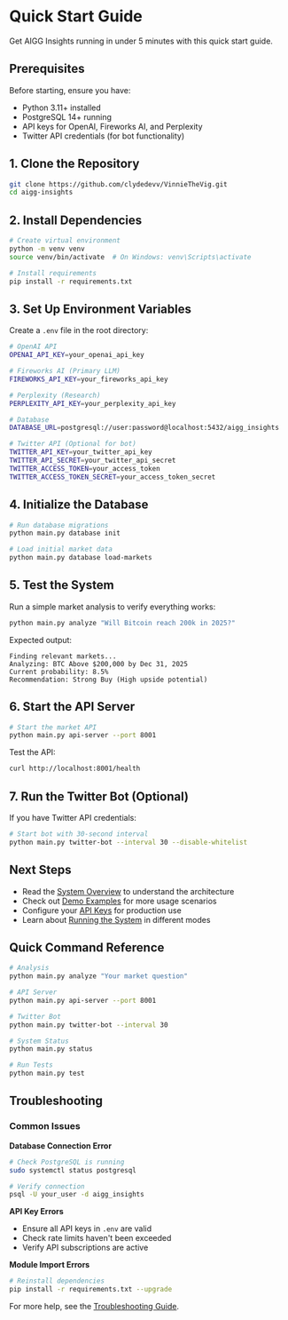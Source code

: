 # Quick Start Guide

Get AIGG Insights running in under 5 minutes with this quick start guide.

## Prerequisites

Before starting, ensure you have:
- Python 3.11+ installed
- PostgreSQL 14+ running
- API keys for OpenAI, Fireworks AI, and Perplexity
- Twitter API credentials (for bot functionality)

## 1. Clone the Repository

```bash
git clone https://github.com/clydedevv/VinnieTheVig.git
cd aigg-insights
```

## 2. Install Dependencies

```bash
# Create virtual environment
python -m venv venv
source venv/bin/activate  # On Windows: venv\Scripts\activate

# Install requirements
pip install -r requirements.txt
```

## 3. Set Up Environment Variables

Create a `.env` file in the root directory:

```bash
# OpenAI API
OPENAI_API_KEY=your_openai_api_key

# Fireworks AI (Primary LLM)
FIREWORKS_API_KEY=your_fireworks_api_key

# Perplexity (Research)
PERPLEXITY_API_KEY=your_perplexity_api_key

# Database
DATABASE_URL=postgresql://user:password@localhost:5432/aigg_insights

# Twitter API (Optional for bot)
TWITTER_API_KEY=your_twitter_api_key
TWITTER_API_SECRET=your_twitter_api_secret
TWITTER_ACCESS_TOKEN=your_access_token
TWITTER_ACCESS_TOKEN_SECRET=your_access_token_secret
```

## 4. Initialize the Database

```bash
# Run database migrations
python main.py database init

# Load initial market data
python main.py database load-markets
```

## 5. Test the System

Run a simple market analysis to verify everything works:

```bash
python main.py analyze "Will Bitcoin reach 200k in 2025?"
```

Expected output:
```
Finding relevant markets...
Analyzing: BTC Above $200,000 by Dec 31, 2025
Current probability: 8.5%
Recommendation: Strong Buy (High upside potential)
```

## 6. Start the API Server

```bash
# Start the market API
python main.py api-server --port 8001
```

Test the API:
```bash
curl http://localhost:8001/health
```

## 7. Run the Twitter Bot (Optional)

If you have Twitter API credentials:

```bash
# Start bot with 30-second interval
python main.py twitter-bot --interval 30 --disable-whitelist
```

## Next Steps

- Read the [System Overview](../architecture/system-overview.md) to understand the architecture
- Check out [Demo Examples](demo-examples.md) for more usage scenarios
- Configure your [API Keys](../setup/api-keys.md) for production use
- Learn about [Running the System](../setup/running-the-system.md) in different modes

## Quick Command Reference

```bash
# Analysis
python main.py analyze "Your market question"

# API Server
python main.py api-server --port 8001

# Twitter Bot
python main.py twitter-bot --interval 30

# System Status
python main.py status

# Run Tests
python main.py test
```

## Troubleshooting

### Common Issues

**Database Connection Error**
```bash
# Check PostgreSQL is running
sudo systemctl status postgresql

# Verify connection
psql -U your_user -d aigg_insights
```

**API Key Errors**
- Ensure all API keys in `.env` are valid
- Check rate limits haven't been exceeded
- Verify API subscriptions are active

**Module Import Errors**
```bash
# Reinstall dependencies
pip install -r requirements.txt --upgrade
```

For more help, see the [Troubleshooting Guide](../appendix/troubleshooting.md).